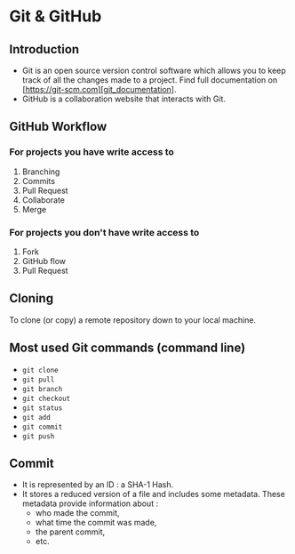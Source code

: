 # Git & GitHub

## Introduction
- Git is an open source version control software which allows you to keep track of all the changes made to a project. Find full documentation on [https://git-scm.com][git_documentation].
- GitHub is a collaboration website that interacts with Git.

## GitHub Workflow
### For projects you have write access to
1. Branching
2. Commits
3. Pull Request
4. Collaborate
5. Merge
### For projects you don't have write access to
1. Fork
2. GitHub flow
3. Pull Request

## Cloning
To clone (or copy) a remote repository down to your local machine.

## Most used Git commands (command line)
- `git clone`
- `git pull`
- `git branch`
- `git checkout`
- `git status`
- `git add`
- `git commit`
- `git push`

## Commit
- It is represented by an ID : a SHA-1 Hash.
- It stores a reduced version of a file and includes some metadata. These metadata provide information about :
  - who made the commit,
  - what time the commit was made,
  - the parent commit,
  - etc.

[git_documentation]: https://git-scm.com

